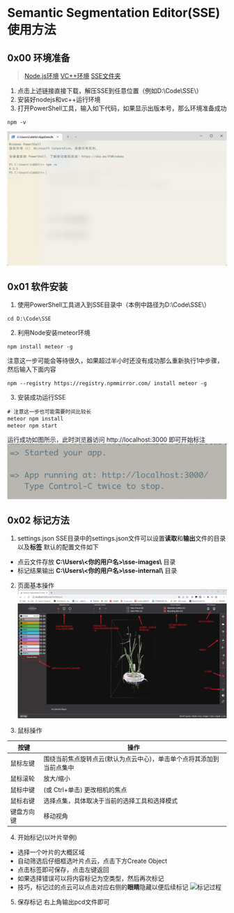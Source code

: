 # Semantic Segmentation Editor(SSE) 使用方法

## 0x00 环境准备
> [Node.js环境](http://doc.cabbsir.com/node.msi)
  [VC++环境](http://doc.cabbsir.com/VC_redist.x64.exe)
  [SSE文件夹](http://doc.cabbsir.com/SSE.zip)

1. 点击上述链接直接下载，解压SSE到任意位置（例如D:\Code\SSE\）
2. 安装好nodejs和vc++运行环境
3. 打开PowerShell工具，输入如下代码，如果显示出版本号，那么环境准备成功
``` shell
npm -v
```

![npm环境](./1.png)

## 0x01 软件安装
1. 使用PowerShell工具进入到SSE目录中（本例中路径为D:\Code\SSE\）
``` shell
cd D:\Code\SSE
```
2. 利用Node安装meteor环境
``` shell
npm install meteor -g
```
注意这一步可能会等待很久，如果超过半小时还没有成功那么重新执行1中步骤，然后输入下面内容
``` shell
npm --registry https://registry.npmmirror.com/ install meteor -g
```
3. 安装成功运行SSE
``` shell
# 注意这一步也可能需要时间比较长
meteor npm install
meteor npm start
```
运行成功如图所示，此时浏览器访问 http://localhost:3000 即可开始标注
![SSE运行](./2.png)

## 0x02 标记方法
1. settings.json
SSE目录中的settings.json文件可以设置**读取**和**输出**文件的目录以及**标签**
默认的配置文件如下
- 点云文件存放 **C:\Users\\<你的用户名>\sse-images\\** 目录
- 标记结果输出 **C:\Users\\<你的用户名>\sse-internal\\** 目录

2. 页面基本操作
![页面](./3.png)

3. 鼠标操作

| 按键 | 操作|
|--|--|
|鼠标左键 | 围绕当前焦点旋转点云(默认为点云中心)，单击单个点将其添加到当前点集中 |
|鼠标滚轮| 放大/缩小 |
|鼠标中键|(或 Ctrl+单击) 更改相机的焦点 |
|鼠标右键| 选择点集，具体取决于当前的选择工具和选择模式|
|键盘方向键 | 移动视角 |

4. 开始标记(以叶片举例)
  - 选择一个叶片的大概区域
  - 自动筛选后仔细框选叶片点云，点击下方Create Object
  - 点击标签即可保存，点击左键返回
  - 如果选择错误可以将内容标记为空类型，然后再次标记
  - 技巧，标记过的点云可以点击对应右侧的**眼睛**隐藏以便后续标记
![标记过程](./6.gif)

5. 保存标记
右上角输出pcd文件即可

